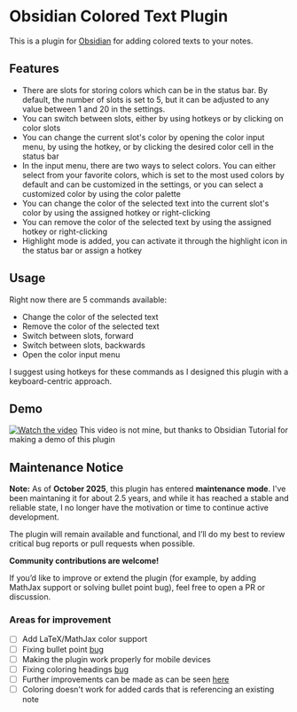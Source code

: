 # Obsidian Colored Text Plugin

This is a plugin for [Obsidian](https://obsidian.md/) for adding colored texts to your notes.

## Features

- There are slots for storing colors which can be in the status bar. By default, the number of slots is set to 5, but it can be adjusted to any value between 1 and 20 in the settings.
- You can switch between slots, either by using hotkeys or by clicking on color slots
- You can change the current slot's color by opening the color input menu, by using the hotkey, or by clicking the desired color cell in the status bar
- In the input menu, there are two ways to select colors. You can either select from your favorite colors, which is set to the most used colors by default and can be customized in the settings, or you can select a customized color by using the color palette
- You can change the color of the selected text into the current slot's color by using the assigned hotkey or right-clicking
- You can remove the color of the selected text by using the assigned hotkey or right-clicking
- Highlight mode is added, you can activate it through the highlight icon in the status bar or assign a hotkey

## Usage

Right now there are 5 commands available:
- Change the color of the selected text
- Remove the color of the selected text
- Switch between slots, forward
- Switch between slots, backwards
- Open the color input menu

I suggest using hotkeys for these commands as I designed this plugin with a keyboard-centric approach.

## Demo

[![Watch the video](https://img.youtube.com/vi/BhB0Ax7HFM0/maxresdefault.jpg)](https://www.youtube.com/watch?v=BhB0Ax7HFM0&t=115s)
This video is not mine, but thanks to Obsidian Tutorial for making a demo of this plugin

## Maintenance Notice
**Note:** As of **October 2025**, this plugin has entered **maintenance mode**.
I've been maintaning it for about 2.5 years, and while it has reached a stable and reliable state, I no longer have the motivation or time to continue active development.

The plugin will remain available and functional, and I’ll do my best to review critical bug reports or pull requests when possible.

**Community contributions are welcome!**

If you’d like to improve or extend the plugin (for example, by adding MathJax support or solving bullet point bug), feel free to open a PR or discussion.

### Areas for improvement
- [ ] Add LaTeX/MathJax color support
- [ ] Fixing bullet point [bug](https://github.com/erincayaz/obsidian-colored-text/issues/45)
- [ ] Making the plugin work properly for mobile devices
- [ ] Fixing coloring headings [bug](https://github.com/erincayaz/obsidian-colored-text/issues/35)
- [ ] Further improvements can be made as can be seen [here](https://github.com/erincayaz/obsidian-colored-text/issues/43)
- [ ] Coloring doesn't work for added cards that is referencing an existing note
